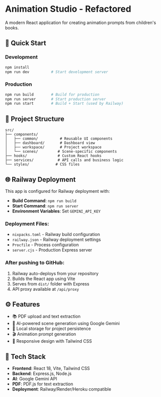 # Animation Studio - Refactored

A modern React application for creating animation prompts from children's books.

## 🚀 Quick Start

### Development
```bash
npm install
npm run dev          # Start development server
```

### Production
```bash
npm run build        # Build for production
npm run server       # Start production server
npm run start        # Build + Start (used by Railway)
```

## 📁 Project Structure

```
src/
├── components/
│   ├── common/          # Reusable UI components
│   ├── dashboard/       # Dashboard view
│   ├── workspace/       # Project workspace
│   └── scenes/         # Scene-specific components
├── hooks/              # Custom React hooks
├── services/           # API calls and business logic
└── styles/            # CSS files
```

## 🌐 Railway Deployment

This app is configured for Railway deployment with:

- **Build Command**: `npm run build`
- **Start Command**: `npm run server`
- **Environment Variables**: Set `GEMINI_API_KEY`

### Deployment Files:
- `nixpacks.toml` - Railway build configuration
- `railway.json` - Railway deployment settings  
- `Procfile` - Process configuration
- `server.cjs` - Production Express server

### After pushing to GitHub:
1. Railway auto-deploys from your repository
2. Builds the React app using Vite
3. Serves from `dist/` folder with Express
4. API proxy available at `/api/proxy`

## ⚙️ Features

- 📚 PDF upload and text extraction
- 🎨 AI-powered scene generation using Google Gemini
- 💾 Local storage for project persistence
- 🎬 Animation prompt generation
- 📱 Responsive design with Tailwind CSS

## 🔧 Tech Stack

- **Frontend**: React 18, Vite, Tailwind CSS
- **Backend**: Express.js, Node.js
- **AI**: Google Gemini API
- **PDF**: PDF.js for text extraction
- **Deployment**: Railway/Render/Heroku compatible